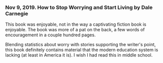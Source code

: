 
### Nov 9, 2019. How to Stop Worrying and Start Living by Dale Carnegie

This book was enjoyable, not in the way a captivating fiction book is enjoyable. The book was more of a pat on the back, a few words of encouragement in a couple hundred pages.

Blending statistics about worry with stories supporting the writer's point, this book definitely contains material that the modern education system is lacking (at least in America it is). I wish I had read this in middle school.
